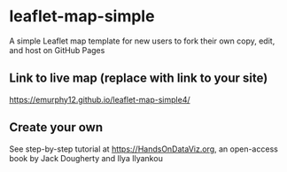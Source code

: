 # leaflet-map-simple
A simple Leaflet map template for new users to fork their own copy, edit, and host on GitHub Pages

## Link to live map (replace with link to your site)
https://emurphy12.github.io/leaflet-map-simple4/

## Create your own
See step-by-step tutorial at https://HandsOnDataViz.org, an open-access book by Jack Dougherty and Ilya Ilyankou
